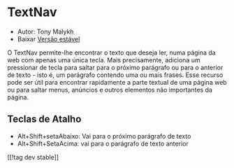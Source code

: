 # TextNav #

* Autor: Tony Malykh
* Baixar [Versão estável][1]

O TextNav permite-lhe encontrar o texto que deseja ler, numa página da web
com apenas uma única tecla.
Mais precisamente, adiciona um pressionar de tecla para saltar para o
próximo parágrafo ou para o anterior
de texto - isto é, um parágrafo contendo uma ou mais frases.
Esse recurso pode ser útil para encontrar rapidamente a parte textual de uma
página web ou para saltar menus, anúncios e outros elementos não importantes
da página.

## Teclas de Atalho
* Alt+Shift+setaAbaixo: Vai para o próximo parágrafo de texto
* Alt+Shift+SetaAcima: vai para o parágrafo de texto anterior

[[!tag dev stable]]

[1]: https://addons.nvda-project.org/files/get.php?file=textnav
